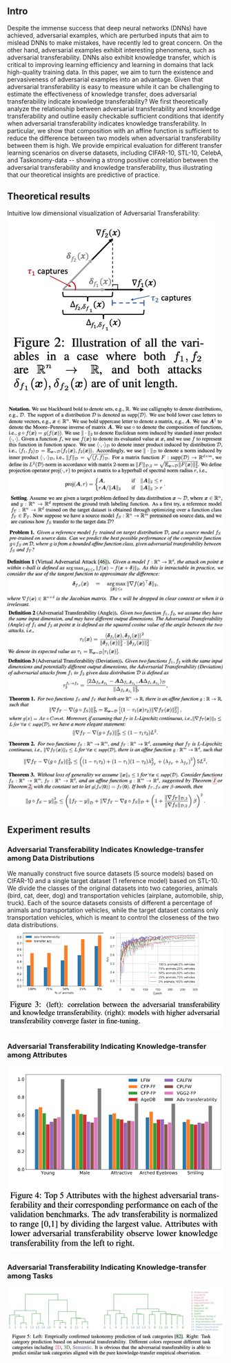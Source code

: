 ## Intro

Despite the immense success that deep neural networks (DNNs) have achieved, adversarial examples, which are perturbed inputs that aim to mislead DNNs to make mistakes, have recently led to great concern. On the other hand, adversarial examples exhibit interesting phenomena, such as adversarial transferability. DNNs also exhibit knowledge transfer, which is critical to improving learning efficiency and learning in domains that lack high-quality training data. In this paper, we aim to turn the existence and pervasiveness of adversarial examples into an advantage. Given that adversarial transferability is easy to measure while it can be challenging to estimate the effectiveness of knowledge transfer, does adversarial transferability indicate knowledge transferability? We first theoretically analyze the relationship between adversarial transferability and knowledge transferability and outline easily checkable sufficient conditions that identify when adversarial transferability indicates knowledge transferability. In particular, we show that composition with an affine function is sufficient to reduce the difference between two models when adversarial transferability between them is high. We provide empirical evaluation for different transfer learning scenarios on diverse datasets, including CIFAR-10, STL-10, CelebA, and Taskonomy-data -- showing a strong positive correlation between the adversarial transferability and knowledge transferability, thus illustrating that our theoretical insights are predictive of practice.

## Theoretical results
Intuitive low dimensional visualization of Adversarial Transferability: 
![GitHub Logo](/demos/fig2.png)
![GitHub Logo](/demos/notation.png)
![GitHub Logo](/demos/setting.png)
![GitHub Logo](/demos/problem.png)
![GitHub Logo](/demos/def1.png)
![GitHub Logo](/demos/def2.png)
![GitHub Logo](/demos/def3.png)
![GitHub Logo](/demos/th1.png)
![GitHub Logo](/demos/th2.png)
![GitHub Logo](/demos/th3.png)

## Experiment results
### Adversarial Transferability Indicates Knowledge-transfer among Data Distributions
We manually construct five source datasets (5 source models) based on CIFAR-10 and
a single target dataset (1 reference model) based on STL-10. We divide the classes of the original
datasets into two categories, animals (bird, cat, deer, dog) and transportation vehicles (airplane,
automobile, ship, truck). Each of the source datasets consists of different a percentage of animals and
transportation vehicles, while the target dataset contains only transportation vehicles, which is meant
to control the closeness of the two data distributions.
![GitHub Logo](/demos/fig3.png)
### Adversarial Transferability Indicating Knowledge-transfer among Attributes
![GitHub Logo](/demos/fig4.png)
### Adversarial Transferability Indicating Knowledge-transfer among Tasks
![GitHub Logo](/demos/fig5.png)

